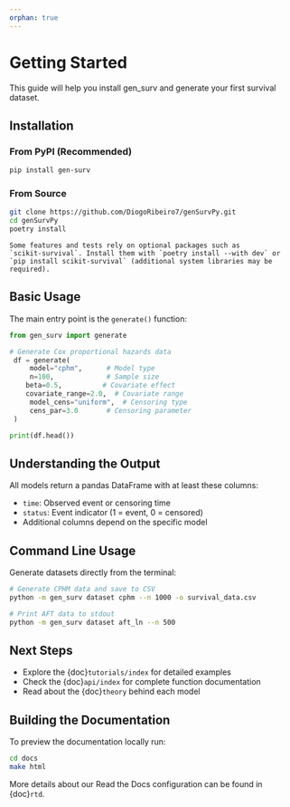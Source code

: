 ```yaml
---
orphan: true
---
```


# Getting Started

This guide will help you install gen_surv and generate your first survival dataset.

## Installation

### From PyPI (Recommended)

```bash
pip install gen-surv
```

### From Source

```bash
git clone https://github.com/DiogoRibeiro7/genSurvPy.git
cd genSurvPy
poetry install
```

```{note}
Some features and tests rely on optional packages such as
`scikit-survival`. Install them with `poetry install --with dev` or
`pip install scikit-survival` (additional system libraries may be
required).
```

## Basic Usage

The main entry point is the `generate()` function:

```python
from gen_surv import generate

# Generate Cox proportional hazards data
 df = generate(
     model="cphm",      # Model type
     n=100,             # Sample size
    beta=0.5,          # Covariate effect
    covariate_range=2.0,  # Covariate range
     model_cens="uniform",  # Censoring type
     cens_par=3.0       # Censoring parameter
 )

print(df.head())
```

## Understanding the Output

All models return a pandas DataFrame with at least these columns:

- `time`: Observed event or censoring time
- `status`: Event indicator (1 = event, 0 = censored)
- Additional columns depend on the specific model

## Command Line Usage

Generate datasets directly from the terminal:

```bash
# Generate CPHM data and save to CSV
python -m gen_surv dataset cphm --n 1000 -o survival_data.csv

# Print AFT data to stdout
python -m gen_surv dataset aft_ln --n 500
```

## Next Steps

- Explore the {doc}`tutorials/index` for detailed examples
- Check the {doc}`api/index` for complete function documentation
- Read about the {doc}`theory` behind each model

## Building the Documentation

To preview the documentation locally run:

```bash
cd docs
make html
```

More details about our Read the Docs configuration can be found in {doc}`rtd`.

